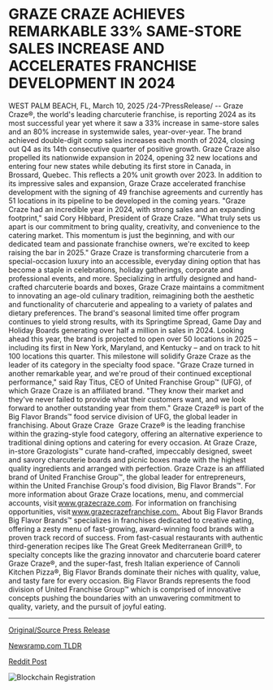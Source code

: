 # GRAZE CRAZE ACHIEVES REMARKABLE 33% SAME-STORE SALES INCREASE AND ACCELERATES FRANCHISE DEVELOPMENT IN 2024

WEST PALM BEACH, FL, March 10, 2025 /24-7PressRelease/ -- Graze Craze®, the world's leading charcuterie franchise, is reporting 2024 as its most successful year yet where it saw a 33% increase in same-store sales and an 80% increase in systemwide sales, year-over-year. The brand achieved double-digit comp sales increases each month of 2024, closing out Q4 as its 14th consecutive quarter of positive growth. Graze Craze also propelled its nationwide expansion in 2024, opening 32 new locations and entering four new states while debuting its first store in Canada, in Brossard, Quebec. This reflects a 20% unit growth over 2023.   In addition to its impressive sales and expansion, Graze Craze accelerated franchise development with the signing of 49 franchise agreements and currently has 51 locations in its pipeline to be developed in the coming years.   "Graze Craze had an incredible year in 2024, with strong sales and an expanding footprint," said Cory Hibbard, President of Graze Craze. "What truly sets us apart is our commitment to bring quality, creativity, and convenience to the catering market. This momentum is just the beginning, and with our dedicated team and passionate franchise owners, we're excited to keep raising the bar in 2025."   Graze Craze is transforming charcuterie from a special-occasion luxury into an accessible, everyday dining option that has become a staple in celebrations, holiday gatherings, corporate and professional events, and more. Specializing in artfully designed and hand-crafted charcuterie boards and boxes, Graze Craze maintains a commitment to innovating an age-old culinary tradition, reimagining both the aesthetic and functionality of charcuterie and appealing to a variety of palates and dietary preferences. The brand's seasonal limited time offer program continues to yield strong results, with its Springtime Spread, Game Day and Holiday Boards generating over half a million in sales in 2024.   Looking ahead this year, the brand is projected to open over 50 locations in 2025 – including its first in New York, Maryland, and Kentucky – and on track to hit 100 locations this quarter. This milestone will solidify Graze Craze as the leader of its category in the specialty food space.   "Graze Craze turned in another remarkable year, and we're proud of their continued exceptional performance," said Ray Titus, CEO of United Franchise Group™ (UFG), of which Graze Craze is an affiliated brand. "They know their market and they've never failed to provide what their customers want, and we look forward to another outstanding year from them."   Graze Craze® is part of the Big Flavor Brands™ food service division of UFG, the global leader in franchising.  About Graze Craze    Graze Craze® is the leading franchise within the grazing-style food category, offering an alternative experience to traditional dining options and catering for every occasion. At Graze Craze, in-store Grazologists™ curate hand-crafted, impeccably designed, sweet and savory charcuterie boards and picnic boxes made with the highest quality ingredients and arranged with perfection. Graze Craze is an affiliated brand of United Franchise Group™, the global leader for entrepreneurs, within the United Franchise Group's food division, Big Flavor Brands™. For more information about Graze Craze locations, menu, and commercial accounts, visit www.grazecraze.com. For information on franchising opportunities, visit www.grazecrazefranchise.com.    About Big Flavor Brands  Big Flavor Brands™ specializes in franchises dedicated to creative eating, offering a zesty menu of fast-growing, award-winning food brands with a proven track record of success. From fast-casual restaurants with authentic third-generation recipes like The Great Greek Mediterranean Grill®, to specialty concepts like the grazing innovator and charcuterie board caterer Graze Craze®, and the super-fast, fresh Italian experience of Cannoli Kitchen Pizza®, Big Flavor Brands dominate their niches with quality, value, and tasty fare for every occasion. Big Flavor Brands represents the food division of United Franchise Group™ which is comprised of innovative concepts pushing the boundaries with an unwavering commitment to quality, variety, and the pursuit of joyful eating. 

---

[Original/Source Press Release](https://www.24-7pressrelease.com/press-release/520234/graze-craze-achieves-remarkable-33-same-store-sales-increase-and-accelerates-franchise-development-in-2024)
                    

[Newsramp.com TLDR](https://newsramp.com/curated-news/graze-craze-reports-record-sales-and-expands-nationwide-in-2024/8eda93b518cbade9f08d56ae019433fe) 

 



[Reddit Post](https://www.reddit.com/r/Lifestyle_Culture/comments/1j7szqv/graze_craze_reports_record_sales_and_expands/) 



![Blockchain Registration](https://cdn.newsramp.app/24-7PressRelease/qrcode/253/10/ellaEVJ5.webp)